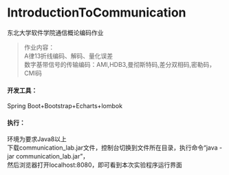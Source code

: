 # IntroductionToCommunication
东北大学软件学院通信概论编码作业

>作业内容：   
A律13折线编码、解码、量化误差   
数字基带信号的传输编码：AMI,HDB3,曼彻斯特码,差分双相码,密勒码，CMI码   


#### 开发工具：    
Spring Boot+Bootstrap+Echarts+lombok    


#### 执行：    
环境为要求Java8以上    
下载communication_lab.jar文件，控制台切换到文件所在目录，执行命令“java -jar communication_lab.jar”，    
然后浏览器打开localhost:8080，即可看到本次实验程序运行界面
